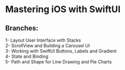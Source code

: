 # Mastering iOS with SwiftUI

## Branches:
1- Layout User Interface with Stacks <br>
2- ScrollView and  Building a Carousel UI<br>
3- Working with SwiftUI Buttons, Labels and Gradient<br>
4- State and Binding <br>
5- Path and Shape for Line Drawing and Pie Charts
